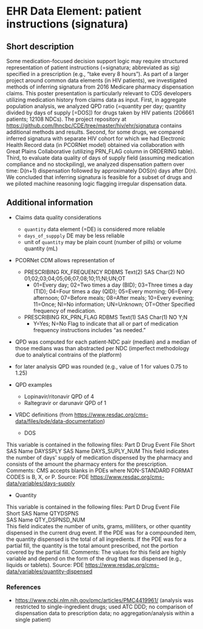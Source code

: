 # EHR Data Element: patient instructions (signatura)

## Short description

Some medication-focused decision support logic may require structured representation of patient instructions (=signatura; abbreviated  as sig) specified in a prescription (e.g., “take every 8 hours”). As part of a larger project around common data elements (in HIV patients), we investigated methods of inferring signatura from 2016 Medicare pharmacy dispensation claims. This poster presentation is particularly relevant to CDS developers utilizing medication history from claims data as input. First, in aggregate population analysis, we analyzed QPD ratio (=quantity per day; quantity divided by days of supply [=DOS]) for drugs taken by HIV patients (206661 patients; 12108 NDCs). The project repository at https://github.com/lhncbc/CDE/tree/master/hiv/ehr/signatura contains additional methods and results. Second, for some drugs, we compared inferred signatura with separate HIV cohort for which we had Electronic Health Record data (in PCORNet model) obtained via collaboration with Great Plains Collaborative (utilizing PRN_FLAG column in ORDERING table).
Third, to evaluate data quality of days of supply field (assuming medication compliance and no stockpiling), we analyzed dispensation pattern over time: D(n+1) dispensation followed by approximately DOS(n) days after D(n). We concluded that inferring signatura is feasible for a subset of drugs and we piloted machine reasoning logic flagging irregular dispensation data.

## Additional information

- Claims data quality considerations
  - `quantity` data element (=DE) is considered more reliable
  - `days_of_suppply` DE may be less reliable
  - unit of `quantity` may be plain count (number of pills) or volume quantity (mL)

- PCORNet CDM allows representation of 

    - PRESCRIBING	RX_FREQUENCY	RDBMS Text(2)	SAS Char(2)		NO		01;02;03;04;05;06;07;08;10;11;NI;UN;OT	
      - 01=Every day; 02=Two times a day (BID); 03=Three times a day (TID); 04=Four times a day (QID); 05=Every morning; 06=Every afternoon; 07=Before meals; 08=After meals; 10=Every evening; 11=Once; NI=No information; UN=Unknown; OT=Other	Specified frequency of medication.	
    - PRESCRIBING	RX_PRN_FLAG	RDBMS Text(1)	SAS Char(1)		NO		Y;N
      - Y=Yes; N=No	Flag to indicate that all or part of medication frequency instructions includes “as needed.”

- QPD was computed for each patient-NDC pair (median) and a median of those medians was than abstracted per NDC (imperfect methodology due to analytical contrains of the platform)

- for later analysis QPD was rounded (e.g., value of 1 for values 0.75 to 1.25)


- QPD examples
  - Lopinavir/ritonavir QPD of 4
  - Raltegravir or darunavir QPD of 1


- VRDC definitions (from https://www.resdac.org/cms-data/files/pde/data-documentation)

  - DOS

This variable is contained in the following files: Part D Drug Event File 
Short SAS Name  DAYSSPLY
SAS Name DAYS_SUPLY_NUM
This field indicates the number of days' supply of medication dispensed by the pharmacy and consists of the amount the pharmacy enters for the prescription.
Comments: CMS accepts blanks in PDEs where NON-STANDARD FORMAT CODES is B, X, or P.
Source: PDE
https://www.resdac.org/cms-data/variables/days-supply  


  - Quantity

This variable is contained in the following files: Part D Drug Event File   
Short SAS Name QTYDSPNS  
SAS Name QTY_DSPNSD_NUM  
This field indicates the number of units, grams, mililiters, or other quantity dispensed in the current drug event.
If the PDE was for a compounded item, the quantity dispensed is the total of all ingredients. If the PDE was for a partial fill, the quantity is the total amount prescribed, not the portion covered by the partial fill.
Comments: The values for this field are highly variable and depend on the form of the drug that was dispensed (e.g., liquids or tablets).
Source: PDE
https://www.resdac.org/cms-data/variables/quantity-dispensed



### References

- https://www.ncbi.nlm.nih.gov/pmc/articles/PMC4419961/  (analysis was restricted to single-ingredient drugs; used ATC DDD; no comparison of dispensation data to prescription data; no aggregation/analysis within a single patient)
